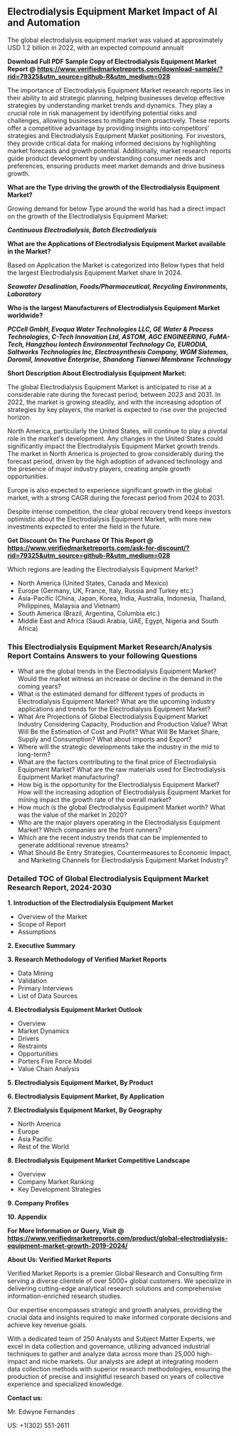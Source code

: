 <h2>Electrodialysis Equipment Market Impact of AI and Automation</h2>The global electrodialysis equipment market was valued at approximately USD 1.2 billion in 2022, with an expected compound annualt</p><p id="" class=""><strong>Download Full PDF Sample Copy of Electrodialysis Equipment Market Report @ <a href="https://www.verifiedmarketreports.com/download-sample/?rid=79325&utm_source=github-R&utm_medium=028" target="_blank">https://www.verifiedmarketreports.com/download-sample/?rid=79325&utm_source=github-R&utm_medium=028</a></strong></p><p>The importance of&nbsp;Electrodialysis Equipment Market research reports lies in their ability to aid strategic planning, helping businesses develop effective strategies by understanding market trends and dynamics. They play a crucial role in risk management by identifying potential risks and challenges, allowing businesses to mitigate them proactively. These reports offer a competitive advantage by providing insights into competitors' strategies and Electrodialysis Equipment Market positioning. For investors, they provide critical data for making informed decisions by highlighting market forecasts and growth potential. Additionally, market research reports guide product development by understanding consumer needs and preferences, ensuring products meet market demands and drive business growth.</p><p><strong>What are the&nbsp;Type driving the growth of the Electrodialysis Equipment Market?</strong></p><p id="" class="">Growing demand for below Type around the world has had a direct impact on the growth of the Electrodialysis Equipment Market:</p><em><strong>Continuous Electrodialysis, Batch Electrodialysis</strong></em></p><strong>What are the&nbsp;Applications&nbsp;of Electrodialysis Equipment Market available in the Market?</strong></p><p id="" class="">Based on Application the Market is categorized into Below types that held the largest Electrodialysis Equipment Market share In 2024.</p><em><strong>Seawater Desalination, Foods/Pharmaceutical, Recycling Environments, Laboratory</strong></em></p><strong>Who is the largest Manufacturers of Electrodialysis Equipment Market worldwide?</strong></p><p><em><strong>PCCell GmbH, Evoqua Water Technologies LLC, GE Water & Process Technologies, C-Tech Innovation Ltd, ASTOM, AGC ENGINEERING, FuMA-Tech, Hangzhou Iontech Environmental Technology Co, EURODIA, Saltworks Technologies Inc, Electrosynthesis Company, WGM Sistemas, Doromil, Innovative Enterprise, Shandong Tianwei Membrane Technology</strong></em></p><p id="" class=""><strong>Short Description About Electrodialysis Equipment Market:</strong></p><p>The global Electrodialysis Equipment Market is anticipated to rise at a considerable rate during the forecast period, between 2023 and 2031. In 2022, the market is growing steadily, and with the increasing adoption of strategies by key players, the market is expected to rise over the projected horizon.</p><p>North America, particularly the United States, will continue to play a pivotal role in the market's development. Any changes in the United States could significantly impact the Electrodialysis Equipment Market growth trends. The market in North America is projected to grow considerably during the forecast period, driven by the high adoption of advanced technology and the presence of major industry players, creating ample growth opportunities.</p><p>Europe is also expected to experience significant growth in the global market, with a strong CAGR during the forecast period from 2024 to 2031.</p><p>Despite intense competition, the clear global recovery trend keeps investors optimistic about the Electrodialysis Equipment Market, with more new investments expected to enter the field in the future.</p><p id="" class=""><strong>Get Discount On The Purchase Of This Report @ <a href="https://www.verifiedmarketreports.com/ask-for-discount/?rid=79325&utm_source=github-R&utm_medium=028" target="_blank">https://www.verifiedmarketreports.com/ask-for-discount/?rid=79325&utm_source=github-R&utm_medium=028</a></strong></p>Which regions are leading the Electrodialysis Equipment Market?</p><ul><li>North America (United States, Canada and Mexico)</li><li>Europe (Germany, UK, France, Italy, Russia and Turkey etc.)</li><li>Asia-Pacific (China, Japan, Korea, India, Australia, Indonesia, Thailand, Philippines, Malaysia and Vietnam)</li><li>South America (Brazil, Argentina, Columbia etc.)</li><li>Middle East and Africa (Saudi Arabia, UAE, Egypt, Nigeria and South Africa)</li></ul><h3 id="" class="">This Electrodialysis Equipment Market Research/Analysis Report Contains Answers to your following Questions</h3><ul><li>What are the global trends in the Electrodialysis Equipment Market? Would the market witness an increase or decline in the demand in the coming years?</li><li>What is the estimated demand for different types of products in Electrodialysis Equipment Market? What are the upcoming industry applications and trends for the Electrodialysis Equipment Market?</li><li>What Are Projections of Global Electrodialysis Equipment Market Industry Considering Capacity, Production and Production Value? What Will Be the Estimation of Cost and Profit? What Will Be Market Share, Supply and Consumption? What about imports and Export?</li><li>Where will the strategic developments take the industry in the mid to long-term?</li><li>What are the factors contributing to the final price of Electrodialysis Equipment Market? What are the raw materials used for Electrodialysis Equipment Market manufacturing?</li><li>How big is the opportunity for the Electrodialysis Equipment Market? How will the increasing adoption of Electrodialysis Equipment Market for mining impact the growth rate of the overall market?</li><li>How much is the global Electrodialysis Equipment Market worth? What was the value of the market In 2020?</li><li>Who are the major players operating in the Electrodialysis Equipment Market? Which companies are the front runners?</li><li>Which are the recent industry trends that can be implemented to generate additional revenue streams?</li><li>What Should Be Entry Strategies, Countermeasures to Economic Impact, and Marketing Channels for Electrodialysis Equipment Market Industry?</li></ul><h3 id="" class="">Detailed TOC of Global Electrodialysis Equipment Market Research Report, 2024-2030</h3><p id="" class=""><strong>1. Introduction of the Electrodialysis Equipment Market</strong></p><ul><li>Overview of the Market</li><li>Scope of Report</li><li>Assumptions</li></ul><p id="" class=""><strong>2. Executive Summary</strong></p><p id="" class=""><strong>3. Research Methodology of Verified Market Reports</strong></p><ul><li>Data Mining</li><li>Validation</li><li>Primary Interviews</li><li>List of Data Sources</li></ul><p id="" class=""><strong>4. Electrodialysis Equipment Market Outlook</strong></p><ul><li>Overview</li><li>Market Dynamics</li><li>Drivers</li><li>Restraints</li><li>Opportunities</li><li>Porters Five Force Model</li><li>Value Chain Analysis</li></ul><p id="" class=""><strong>5. Electrodialysis Equipment Market, By Product</strong></p><p id="" class=""><strong>6. Electrodialysis Equipment Market, By Application</strong></p><p id="" class=""><strong>7. Electrodialysis Equipment Market, By Geography</strong></p><ul><li>North America</li><li>Europe</li><li>Asia Pacific</li><li>Rest of the World</li></ul><p id="" class=""><strong>8. Electrodialysis Equipment Market Competitive Landscape</strong></p><ul><li>Overview</li><li>Company Market Ranking</li><li>Key Development Strategies</li></ul><p id="" class=""><strong>9. Company Profiles</strong></p><p id="" class=""><strong>10. Appendix</strong></p><p id="" class=""><strong>For More Information or Query, Visit @ <a href="https://www.verifiedmarketreports.com/product/global-electrodialysis-equipment-market-growth-2019-2024/" target="_blank">https://www.verifiedmarketreports.com/product/global-electrodialysis-equipment-market-growth-2019-2024/</a></strong></p><p id="" class=""><strong>About Us: Verified Market Reports</strong></p><p id="" class="">Verified Market Reports is a premier Global Research and Consulting firm serving a diverse clientele of over 5000+ global customers. We specialize in delivering cutting-edge analytical research solutions and comprehensive information-enriched research studies.</p><p id="" class="">Our expertise encompasses strategic and growth analyses, providing the crucial data and insights required to make informed corporate decisions and achieve key revenue goals.</p><p id="" class="">With a dedicated team of 250 Analysts and Subject Matter Experts, we excel in data collection and governance, utilizing advanced industrial techniques to gather and analyze data across more than 25,000 high-impact and niche markets. Our analysts are adept at integrating modern data collection methods with superior research methodologies, ensuring the production of precise and insightful research based on years of collective experience and specialized knowledge.</p><p id="" class=""><strong>Contact us:</strong></p><p id="" class="">Mr. Edwyne Fernandes</p><p id="" class="">US: +1(302) 551-2611</p>